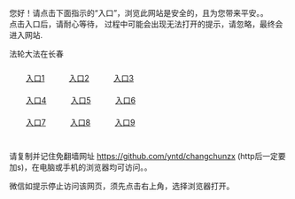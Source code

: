 您好！请点击下面指示的“入口”，浏览此网站是安全的，且为您带来平安。。 <br/>
点击入口后，请耐心等待， 过程中可能会出现无法打开的提示，请忽略，最终会进入网站. </br>

法轮大法在长春<br/>
<div style="padding:10px"><a style="margin:20px" target="_blank" href="https://d27m1cdypvybka.cloudfront.net/2Qpsp?olryqas" id="ccLink1" rel="nofollow">入口1</a> <a target="_blank" style="margin:20px" href="https://d1b9fhgjo9k03a.cloudfront.net/2Qpsp?fwecugb" id="ccLink2" rel="nofollow">入口2</a> <a style="margin:20px" target="_blank" href="https://dft8amogjlxlk.cloudfront.net/2Qpsp?cbzgj" id="ccLink3" rel="nofollow">入口3</a></div>

<div style="padding:10px" ><a style="margin:20px" target="_blank" href="https://d27m1cdypvybka.cloudfront.net/2Qpsp?olryqas" id="ccLink4" rel="nofollow">入口4</a> <a style="margin:20px" href="https://d1b9fhgjo9k03a.cloudfront.net/2Qpsp?fwecugb" target="_blank" id="ccLink5" rel="nofollow">入口5</a> <a style="margin:20px" href="https://dft8amogjlxlk.cloudfront.net/2Qpsp?cbzgj" target="_blank" id="ccLink6" rel="nofollow">入口6</a></div>

<div style="padding:10px"><a style="margin:20px" target="_blank" href="https://d27m1cdypvybka.cloudfront.net/2Qpsp?olryqas" id="ccLink7" rel="nofollow">入口7</a> <a style="margin:20px" href="https://d1b9fhgjo9k03a.cloudfront.net/2Qpsp?fwecugb" target="_blank" id="ccLink8" rel="nofollow">入口8</a> <a style="margin:20px" target="_blank" href="https://dft8amogjlxlk.cloudfront.net/2Qpsp?cbzgj" id="ccLink9" rel="nofollow">入口9</a></div>

<br/>



请复制并记住免翻墙网址 https://github.com/yntd/changchunzx (http后一定要加s)，在电脑或手机的浏览器均可访问。。<br/>

微信如提示停止访问该网页，须先点击右上角，选择浏览器打开。
